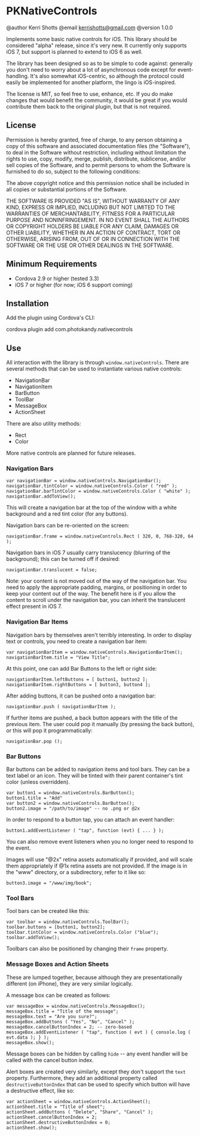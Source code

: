 # PKNativeControls

@author Kerri Shotts
@email kerrishotts@gmail.com
@version 1.0.0

Implements some basic native controls for iOS. This library should be
considered "alpha" release, since it's very new. It currently only supports iOS 7, but
support is planned to extend to iOS 6 as well.

The library has been designed so as to be simple to code against: generally you don't
need to worry about a lot of asynchronous code except for event-handling. It's also
somewhat iOS-centric, so although the protocol could easily be implemented for another
platform, the lingo is iOS-inspired.

The license is MIT, so feel free to use, enhance, etc. If you do make changes that would
benefit the community, it would be great if you would contribute them back to the original
plugin, but that is not required.

## License

Permission is hereby granted, free of charge, to any person obtaining a copy of this
software and associated documentation files (the "Software"), to deal in the Software
without restriction, including without limitation the rights to use, copy, modify,
merge, publish, distribute, sublicense, and/or sell copies of the Software, and to
permit persons to whom the Software is furnished to do so, subject to the following
conditions:

The above copyright notice and this permission notice shall be included in all copies
or substantial portions of the Software.

THE SOFTWARE IS PROVIDED "AS IS", WITHOUT WARRANTY OF ANY KIND, EXPRESS OR IMPLIED,
INCLUDING BUT NOT LIMITED TO THE WARRANTIES OF MERCHANTABILITY, FITNESS FOR A PARTICULAR
PURPOSE AND NONINFRINGEMENT. IN NO EVENT SHALL THE AUTHORS OR COPYRIGHT HOLDERS BE
LIABLE FOR ANY CLAIM, DAMAGES OR OTHER LIABILITY, WHETHER IN AN ACTION OF CONTRACT, TORT
OR OTHERWISE, ARISING FROM, OUT OF OR IN CONNECTION WITH THE SOFTWARE OR THE USE OR
OTHER DEALINGS IN THE SOFTWARE.

## Minimum Requirements

* Cordova 2.9 or higher (tested 3.3)
* iOS 7 or higher (for now; iOS 6 support coming)

## Installation

Add the plugin using Cordova's CLI:

cordova plugin add com.photokandy.nativecontrols

## Use

All interaction with the library is through `window.nativeControls`. There are several 
methods that can be used to instantiate various native controls:

* NavigationBar
* NavigationItem
* BarButton
* ToolBar
* MessageBox
* ActionSheet

There are also utility methods:

* Rect
* Color

More native controls are planned for future releases.

### Navigation Bars

```
var navigationBar = window.nativeControls.NavigationBar();
navigationBar.tintColor = window.nativeControls.Color ( "red" );
navigationBar.barTintColor = window.nativeControls.Color ( "white" );
navigationBar.addToView();
```

This will create a navigation bar at the top of the window with a white background and a
red tint color (for any buttons).

Navigation bars can be re-oriented on the screen:

```
navigationBar.frame = window.nativeControls.Rect ( 320, 0, 768-320, 64 );
```

Navigation bars in iOS 7 usually carry translucency (blurring of the background); this can be 
turned off if desired:

```
navigationBar.translucent = false;
```

Note: your content is not moved out of the way of the navigation bar. You need to apply
the appropriate padding, margins, or positioning in order to keep your content out of the
way. The benefit here is if you allow the content to scroll under the navigation bar, you
can inherit the translucent effect present in iOS 7.

### Navigation Bar Items

Navigation bars by themselves aren't terribly interesting. In order to display text or
controls, you need to create a navigation bar item:

```
var navigationBarItem = window.nativeControls.NavigationBarItem();
navigationBarItem.title = "View Title";
```

At this point, one can add Bar Buttons to the left or right side:

```
navigationBarItem.leftButtons = [ button1, button2 ];
navigationBarItem.rightButtons = [ button3, button4 ];
```

After adding buttons, it can be pushed onto a navigation bar:

```
navigationBar.push ( navigationBarItem );
```

If further items are pushed, a back button appears with the title of the previous item. The
user could pop it manually (by pressing the back button), or this will pop it programmatically:

```
navigationBar.pop ();
```

### Bar Buttons

Bar buttons can be added to navigation items and tool bars. They can be a text label or
an icon. They will be tinted with their parent container's tint color (unless overridden).

```
var button1 = window.nativeControls.BarButton();
button1.title = "Add"
var button2 = window.nativeControls.BarButton();
button2.image = "/path/to/image" -- no .png or @2x
```

In order to respond to a button tap, you can attach an event handler:

```
button1.addEventListener ( "tap", function (evt) { ... } );
```

You can also remove event listeners when you no longer need to respond to the event.

Images will use "@2x" retina assets automatically if provided, and will scale them appropriately
if @1x retina assets are not provided. If the image is in the "www" directory, or a subdirectory,
refer to it like so:

```
button3.image = "/www/img/book";
```

### Tool Bars

Tool bars can be created like this:

```
var toolbar = window.nativeControls.ToolBar();
toolbar.buttons = [button1, button2];
toolbar.tintColor = window.nativeControls.Color ("blue");
toolbar.addToView();
```

Toolbars can also be positioned by changing their `frame` property.

### Message Boxes and Action Sheets

These are lumped together, because although they are presentationally different (on iPhone),
they are very similar logically.

A message box can be created as follows:

```
var messageBox = window.nativeControls.MessageBox();
messageBox.title = "Title of the message";
messageBox.text = "Are you sure?";
messageBox.addButtons ( "Yes", "No", "Cancel" );
messageBox.cancelButtonIndex = 2; -- zero-based
messageBox.addEventListener ( "tap", function ( evt ) { console.log ( evt.data ); } );
messageBox.show();
```

Message boxes can be hidden by calling `hide` -- any event handler will be called with the
cancel button index.

Alert boxes are created very similarly, except they don't support the `text` property. 
Furthermore, they add an additional property called `destructiveButtonIndex` that can
be used to specify which button will have a destructive effect, like so:

```
var actionSheet = window.nativeControls.ActionSheet();
actionSheet.title = "Title of sheet";
actionSheet.addButtons ( "Delete", "Share", "Cancel" );
actionSheet.cancelButtonIndex = 2;
actionSheet.destructiveButtonIndex = 0;
actionSheet.show();
```

